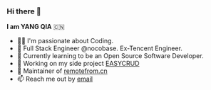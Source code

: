 ### Hi there 👋

**I am YANG QIA** 🇨🇳 

- 👨‍💻 I'm passionate about Coding.
- 🧱 Full Stack Engineer @nocobase. Ex-Tencent Engineer.
- 🌱 Currently learning to be an Open Source Software Developer.
- 🔭 Working on my side project [EASYCRUD](https://easycrud.org)
- 📝 Maintainer of [remotefrom.cn](https://remotefrom.cn)
- 📫 Reach me out by [email](mailto:2013xile@gmail.com)
